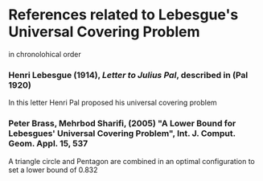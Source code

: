 # References related to Lebesgue's Universal Covering Problem
in chronolohical order

### Henri Lebesgue (1914), *Letter to Julius Pal*, described in (Pal 1920)
In this letter Henri Pal proposed his universal covering problem

### Peter Brass, Mehrbod Sharifi, (2005) "A Lower Bound for Lebesgues' Universal Covering Problem", Int. J. Comput. Geom. Appl. 15, 537
A triangle circle and Pentagon are combined in an optimal configuration to set a lower bound of 0.832 
